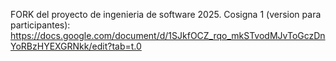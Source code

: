 FORK del proyecto de ingenieria de software 2025.
Cosigna 1 (version para participantes):
https://docs.google.com/document/d/1SJkfOCZ_rqo_mkSTvodMJvToGczDnYoRBzHYEXGRNkk/edit?tab=t.0
